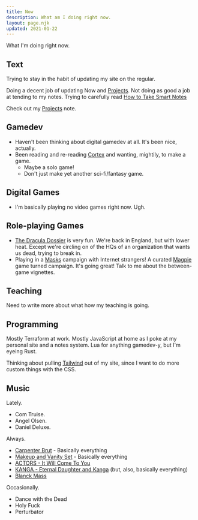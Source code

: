 ```yaml
---
title: Now
description: What am I doing right now.
layout: page.njk
updated: 2021-01-22
---
```


What I'm doing right now.

## Text

Trying to stay in the habit of updating my site on the regular.

Doing a decent job of updating Now and [Projects][]. Not doing as good a job at tending to my notes. Trying to carefully read [How to Take Smart Notes][smartnotes]

Check out my [Projects][] note.

## Gamedev

* Haven't been thinking about digital gamedev at all. It's been nice, actually.
* Been reading and re-reading [Cortex][cortex] and wanting, mightily, to make a game.
  * Maybe a solo game!
  * Don't just make yet another sci-fi/fantasy game.

## Digital Games

* I'm basically playing no video games right now. Ugh.

## Role-playing Games

* [The Dracula Dossier][dracula] is very fun. We're back in England, but with lower heat. Except
  we're circling on of the HQs of an organization that wants us dead, trying to break in.
* Playing in a [Masks][] campaign with Internet strangers! A curated [Magpie][] game turned campaign. It's going great! Talk to me about the between-game vignettes.

## Teaching

Need to write more about what how my teaching is going.

## Programming

Mostly Terraform at work. Mostly JavaScript at home as I poke at my personal site and a notes
system. Lua for anything gamedev-y, but I'm eyeing Rust.

Thinking about pulling [Tailwind][tailwind] out of my site, since I want to do more custom things with the CSS.

## Music

Lately.

* Com Truise.
* Angel Olsen.
* Daniel Deluxe.

Always.

* [Carpenter Brut][carpenterbrut] - Basically everything
* [Makeup and Vanity Set][mavs] - Basically everything
* [ACTORS - It Will Come To You][actors]
* [KANGA - Eternal Daughter and Kanga][kanga] (but, also, basically everything)
* [Blanck Mass][BlanckMass]

Occasionally.

* Dance with the Dead
* Holy Fuck
* Perturbator



[projects]: https://notes.drhayes.io/notes/projects
[Squeak]: https://github.com/drhayes/squeak.lua/
[Carrion]: https://carrion.game/
[liads]: http://www.loversinadangerousspacetime.com/
[minecraft]: https://minecraft.net
[ShovelKnight]: https://yachtclubgames.com/shovel-knight/
[shovel-knight-by-david-l-craddock]: https://bossfightbooks.com/products/shovel-knight-by-david-l-craddock
[dracula]: https://site.pelgranepress.com/index.php/the-dracula-dossier/
[sotdl]: https://schwalbentertainment.com/shadow-of-the-demon-lord/
[Masks]: https://www.magpiegames.com/masks/
[magpie]: https://www.magpiegames.com/
[SistersOfMercy]: http://www.the-sisters-of-mercy.com/
[carpenterbrut]: http://www.carpenterbrut.com/
[mavs]: https://www.makeupandvanityset.com/
[actors]: https://www.actorstheband.com/
[kanga]: https://kanga.bandcamp.com/
[BlanckMass]: https://www.blanckmass.com/
[nba]: https://site.pelgranepress.com/index.php/nights-black-agents/
[botw]: https://www.zelda.com/breath-of-the-wild/
[urban]: https://www.magpiegames.com/urban-shadows/
[GenericPlatformer]: /games/generic-platformer
[cortex]: https://www.cortexrpg.com/
[tailwind]: https://tailwindcss.com/
[smartnotes]: https://notes.drhayes.io/notes/bibliography/how-to-take-smart-notes/

